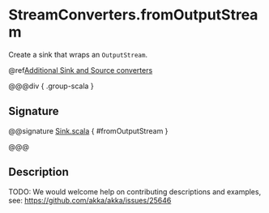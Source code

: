 # StreamConverters.fromOutputStream

Create a sink that wraps an `OutputStream`.

@ref[Additional Sink and Source converters](../index.md#additional-sink-and-source-converters)

@@@div { .group-scala }

## Signature

@@signature [Sink.scala](/akka-stream/src/main/scala/akka/stream/scaladsl/StreamConverters.scala) { #fromOutputStream }

@@@

## Description

TODO: We would welcome help on contributing descriptions and examples, see: https://github.com/akka/akka/issues/25646
